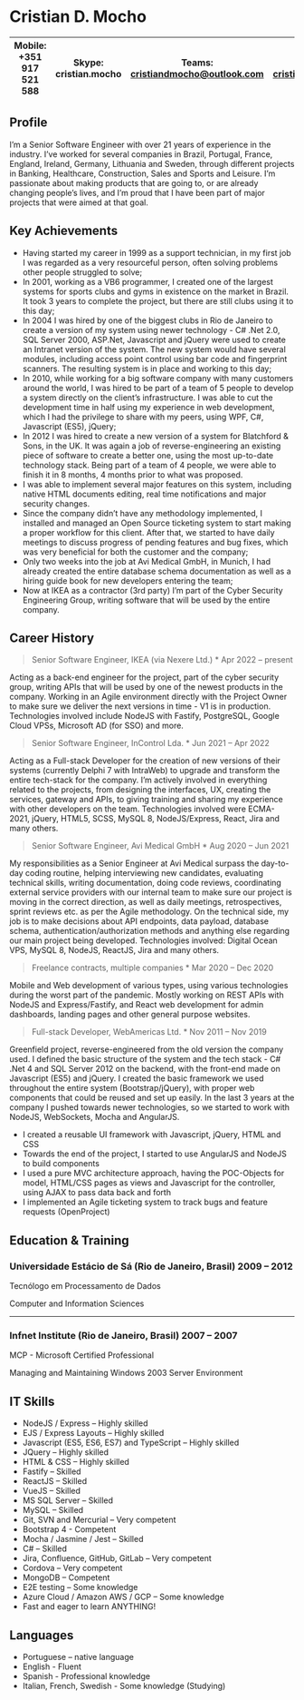 # Cristian D. Mocho

|Mobile: +351 917 521 588|Skype: cristian.mocho|Teams: cristiandmocho@outlook.com|e-mail: cristiandmocho@gmail.com|
|------------------------|---------------------|---------------------------------|--------------------------------|

## Profile
I’m a Senior Software Engineer with over 21 years of experience in the industry. I’ve worked for
several companies in Brazil, Portugal, France, England, Ireland, Germany, Lithuania and
Sweden, through different projects in Banking, Healthcare, Construction, Sales and Sports and
Leisure. I’m passionate about making products that are going to, or are already changing
people’s lives, and I’m proud that I have been part of major projects that were aimed at that goal.

## Key Achievements
* Having started my career in 1999 as a support technician, in my first job I was regarded
as a very resourceful person, often solving problems other people struggled to solve;
* In 2001, working as a VB6 programmer, I created one of the largest systems for
sports clubs and gyms in existence on the market in Brazil. It took 3 years to
complete the project, but there are still clubs using it to this day;
* In 2004 I was hired by one of the biggest clubs in Rio de Janeiro to create a version of my
system using newer technology - C# .Net 2.0, SQL Server 2000, ASP.Net, Javascript
and jQuery were used to create an Intranet version of the system. The new system
would have several modules, including access point control using bar code and
fingerprint scanners. The resulting system is in place and working to this day;
* In 2010, while working for a big software company with many customers around the
world, I was hired to be part of a team of 5 people to develop a system directly on the
client’s infrastructure. I was able to cut the development time in half using my
experience in web development, which I had the privilege to share with my peers, using
WPF, C#, Javascript (ES5), jQuery;
* In 2012 I was hired to create a new version of a system for Blatchford & Sons, in the UK.
It was again a job of reverse-engineering an existing piece of software to create a better
one, using the most up-to-date technology stack. Being part of a team of 4 people, we
were able to finish it in 8 months, 4 months prior to what was proposed.
* I was able to implement several major features on this system, including native HTML
documents editing, real time notifications and major security changes.
* Since the company didn’t have any methodology implemented, I installed and managed
an Open Source ticketing system to start making a proper workflow for this client.
After that, we started to have daily meetings to discuss progress of pending features and
bug fixes, which was very beneficial for both the customer and the company;
* Only two weeks into the job at Avi Medical GmbH, in Munich, I had already created the
entire database schema documentation as well as a hiring guide book for new
developers entering the team;
* Now at IKEA as a contractor (3rd party) I’m part of the Cyber Security Engineering Group,
writing software that will be used by the entire company.

## Career History
> Senior Software Engineer, IKEA (via Nexere Ltd.)        *        Apr 2022 – present

Acting as a back-end engineer for the project, part of the cyber security group, writing APIs that will be used by one of
the newest products in the company. Working in an Agile environment directly with the Project
Owner to make sure we deliver the next versions in time - V1 is in production.
Technologies involved include NodeJS with Fastify, PostgreSQL, Google Cloud VPSs, Microsoft AD (for SSO) and more.

> Senior Software Engineer, InControl Lda.           *             Jun 2021 – Apr 2022

Acting as a Full-stack Developer for the creation of new versions of their systems (currently
Delphi 7 with IntraWeb) to upgrade and transform the entire tech-stack for the company. I’m
actively involved in everything related to the projects, from designing the interfaces, UX, creating
the services, gateway and APIs, to giving training and sharing my experience with other
developers on the team. Technologies involved were ECMA-2021, jQuery, HTML5, SCSS,
MySQL 8, NodeJS/Express, React, Jira and many others.

> Senior Software Engineer, Avi Medical GmbH            *          Aug 2020 – Jun 2021

My responsibilities as a Senior Engineer at Avi Medical surpass the day-to-day coding routine,
helping interviewing new candidates, evaluating technical skills, writing documentation, doing
code reviews, coordinating external service providers with our internal team to make sure our
project is moving in the correct direction, as well as daily meetings, retrospectives, sprint reviews
etc. as per the Agile methodology. On the technical side, my job is to make decisions about API
endpoints, data payload, database schema, authentication/authorization methods and anything
else regarding our main project being developed. Technologies involved: Digital Ocean
VPS, MySQL 8, NodeJS, ReactJS, Jira and many others.

> Freelance contracts, multiple companies             *           Mar 2020 – Dec 2020

Mobile and Web development of various types, using various technologies during the worst part
of the pandemic. Mostly working on REST APIs with NodeJS and Express/Fastify, and React web
development for admin dashboards, landing pages and other general purpose websites.

> Full-stack Developer, WebAmericas Ltd.            *            Nov 2011 – Nov 2019

Greenfield project, reverse-engineered from the old version the company used. I defined the
basic structure of the system and the tech stack - C# .Net 4 and SQL Server 2012 on the backend, with the front-end made on Javascript (ES5) and jQuery. I created the basic framework we
used throughout the entire system (Bootstrap/jQuery), with proper web components that could
be reused and set up easily. In the last 3 years at the company I pushed towards newer
technologies, so we started to work with NodeJS, WebSockets, Mocha and AngularJS.
- I created a reusable UI framework with Javascript, jQuery, HTML and CSS
- Towards the end of the project, I started to use AngularJS and NodeJS to build components
- I used a pure MVC architecture approach, having the POC-Objects for model, HTML/CSS
pages as views and Javascript for the controller, using AJAX to pass data back and forth
- I implemented an Agile ticketing system to track bugs and feature requests (OpenProject)
 
## Education & Training

### Universidade Estácio de Sá (Rio de Janeiro, Brasil) 2009 – 2012
Tecnólogo em Processamento de Dados

Computer and Information Sciences

------

### Infnet Institute (Rio de Janeiro, Brasil) 2007 – 2007
MCP - Microsoft Certified Professional

Managing and Maintaining Windows 2003 Server Environment

## IT Skills
* NodeJS / Express – Highly skilled
* EJS / Express Layouts – Highly skilled
* Javascript (ES5, ES6, ES7) and TypeScript – Highly skilled
* JQuery – Highly skilled
* HTML & CSS – Highly skilled
* Fastify – Skilled
* ReactJS – Skilled
* VueJS – Skilled
* MS SQL Server – Skilled
* MySQL – Skilled
* Git, SVN and Mercurial – Very competent
* Bootstrap 4 - Competent
* Mocha / Jasmine / Jest – Skilled
* C# – Skilled
* Jira, Confluence, GitHub, GitLab – Very competent
* Cordova – Very competent
* MongoDB – Competent
* E2E testing – Some knowledge
* Azure Cloud / Amazon AWS / GCP – Some knowledge
* Fast and eager to learn ANYTHING!

## Languages
* Portuguese – native language
* English - Fluent
* Spanish - Professional knowledge
* Italian, French, Swedish - Some knowledge (Studying)
